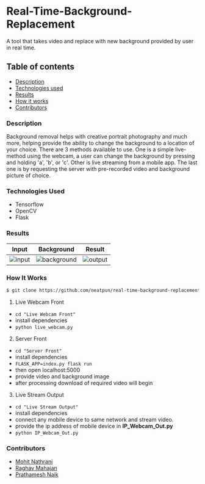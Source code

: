 # Real-Time-Background-Replacement
A tool that takes video and replace with new background provided by user in real time.

## Table of contents
- [Description](#description)
- [Technologies used](#technologies-used)
- [Results](#results)
- [How it works](#how-it-works)
- [Contributors](#contributors)


### Description
 Background removal helps with creative portrait photography and much more, helping provide the ability to change the background to a location of your choice. There are 3 methods available to use. One is a simple live-method using the webcam, a user can change the background by pressing and holding 'a', 'b', or 'c'. Other is live streaming from a mobile app. The last one is by requesting the server with pre-recorded video and background picture of choice.
 
### Technologies Used
- Tensorflow
- OpenCV
- Flask

### Results
Input | Background | Result
:-------:|:---------:|:---------:
![input](https://drive.google.com/uc?id=13_bDk_G6u7Z2vZ4cMUqbmIU4j3bRVMX8) | ![background](https://drive.google.com/uc?id=1FpZqv_5Xt436K29Y5-ZAk_aOxC7Wdg29) | ![output](https://drive.google.com/uc?id=152GFmsJyxaOUjzUfMeEP7NbX5xYP5iIP)

### How It Works
```sh
$ git clone https://github.com/neatpun/real-time-background-replacement
```

1. Live Webcam Front
* ```cd "Live Webcam Front" ``` 
* install dependencies
* ```python live_webcam.py ```

2. Server Front
* ```cd "Server Front"```
* install dependencies
* ```FLASK_APP=index.py flask run```
* then open localhost:5000
* provide video and background image
* after processing download of required video will begin

3. Live Stream Output
* ```cd "Live Stream Output"```
* install dependencies
* connect any mobile device to same network and stream video.
* provide the ip address of mobile device in **IP_Webcam_Out.py**
* ```python IP_Webcam_Out.py```

### Contributors
- [Mohit Nathrani](https://github.com/Mohit-Nathrani)
- [Raghav Mahajan](https://github.com/Raghav-intrigue)
- [Prathamesh Naik](https://github.com/neatpun)
